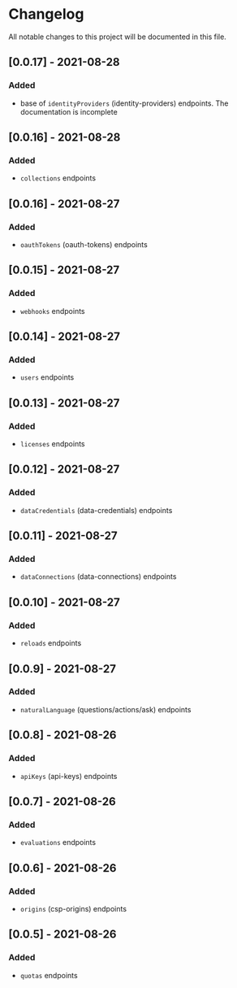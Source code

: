# Changelog

All notable changes to this project will be documented in this file.

## [0.0.17] - 2021-08-28

### Added

- base of `identityProviders` (identity-providers) endpoints. The documentation is incomplete

## [0.0.16] - 2021-08-28

### Added

- `collections` endpoints

## [0.0.16] - 2021-08-27

### Added

- `oauthTokens` (oauth-tokens) endpoints

## [0.0.15] - 2021-08-27

### Added

- `webhooks` endpoints

## [0.0.14] - 2021-08-27

### Added

- `users` endpoints

## [0.0.13] - 2021-08-27

### Added

- `licenses` endpoints

## [0.0.12] - 2021-08-27

### Added

- `dataCredentials` (data-credentials) endpoints

## [0.0.11] - 2021-08-27

### Added

- `dataConnections` (data-connections) endpoints

## [0.0.10] - 2021-08-27

### Added

- `reloads` endpoints

## [0.0.9] - 2021-08-27

### Added

- `naturalLanguage` (questions/actions/ask) endpoints

## [0.0.8] - 2021-08-26

### Added

- `apiKeys` (api-keys) endpoints

## [0.0.7] - 2021-08-26

### Added

- `evaluations` endpoints

## [0.0.6] - 2021-08-26

### Added

- `origins` (csp-origins) endpoints

## [0.0.5] - 2021-08-26

### Added

- `quotas` endpoints
